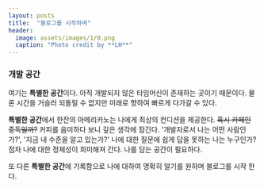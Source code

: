 ```yaml
---
layout: posts
title:  "블로그를 시작하며"
header:
  image: assets/images/1/0.png
  caption: "Photo credit by **LH**"
---
```



### 개발 공간

여기는 **특별한 공간**이다. 아직 개발되지 않은 타임머신이 존재하는 곳이기 때문이다. 물론 시간을 거슬러 되돌릴 수 없지만 미래로 향하여 빠르게 다가갈 수 있다.

**특별한 공간**에서 한잔의 아메리카노는 나에게 최상의 컨디션을 제공한다. ~~혹시 카페인 중독일까?~~ 커피를 음미하다 보니 깊은 생각에 잠긴다. '개발자로서 나는 어떤 사람인가?', '지금 내 수준을 알고 있는가?' 나에 대한 질문에 쉽게 답을 못하는 나는 누구인가? 점차 나에 대한 정체성이 희미해져 간다. 나를 담는 공간이 필요하다.


또 다른 **특별한 공간**에 기록함으로 나에 대하여 명확히 알기를 원하며 블로그를 시작 한다.
